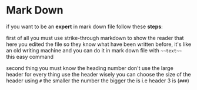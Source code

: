 # Mark Down
if you want to be an **expert** in mark down file follow these **steps**:

first of all you must use strike-through markdown to show the reader that here you edited the file so they know what have been written before, it's like an old writing machine and you can do it in mark down file with `~~text~~` this easy command 

second thing you must know the heading number don't use the large header for every thing use the header wisely you can choose the size of the header using `#` the smaller the number the bigger the is i.e header 3 is (`###`)